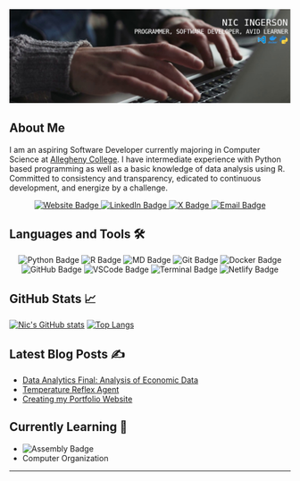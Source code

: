 <img src="imgs/linkedin_banner.jpg" width="1500">

## About Me

I am an aspiring Software Developer currently majoring in Computer Science at [Allegheny College](https://www.allegheny.edu/). I have intermediate experience with Python based programming as well as a basic knowledge of data analysis using R. Committed to consistency and transparency, edicated to continuous development, and energize by a challenge.

<div id="badges" align="center">
   <a href="https://nicholasingerson.netlify.app/">
      <img src="https://img.shields.io/badge/check_out_my_portfolio-navy?logo=netlify&logoColor=white&style=for-the-badge" alt="Website Badge">
   </a>
   <a href="https://www.linkedin.com/in/nicholasingerson/">
      <img src="https://img.shields.io/badge/visit_my_linkedin-blue?logo=linkedin&logoColor=white&style=for-the-badge" alt="LinkedIn Badge">
   </a>
   <a href="https://www.twitter.com/ningerson2002/">
      <img src="https://img.shields.io/badge/check_out_my_x_account-black?logo=x&logoColor=white&style=for-the-badge" alt="X Badge">
   </a>
   <a href="mailto:ingersonmeacham01@allegheny.edu">
      <img src="https://img.shields.io/badge/email_me-red?logo=gmail&logoColor=white&style=for-the-badge" alt="Email Badge">
   </a>
</div>

## Languages and Tools 🛠️

<div id="langs" align="center">
   <img src="https://img.shields.io/badge/python-yellow?logo=python&logoColor=white&style=for-the-badge" alt="Python Badge">
   <img src="https://img.shields.io/badge/r_(programming_language)-blue?logo=r&logoColor=white&style=for-the-badge" alt="R Badge">
   <img src="https://img.shields.io/badge/markdown-black?logo=markdown&logoColor=white&style=for-the-badge" alt="MD Badge">
   <img src="https://img.shields.io/badge/git-orange?logo=git&logoColor=white&style=for-the-badge" alt="Git Badge">
   <img src="https://img.shields.io/badge/docker-skyblue?logo=docker&logoColor=black&style=for-the-badge" alt="Docker Badge">
   <img src="https://img.shields.io/badge/github-black?logo=github&logoColor=white&style=for-the-badge" alt="GitHub Badge">
   <img src="https://img.shields.io/badge/vscode-blue?logo=visualstudio&logoColor=white&style=for-the-badge" alt="VSCode Badge">
   <img src="https://img.shields.io/badge/terminal_commands-black?logo=ubuntu&logoColor=white&style=for-the-badge" alt="Terminal Badge">
   <img src="https://img.shields.io/badge/netlify-aqua?logo=netlify&logoColor=black&style=for-the-badge" alt="Netlify Badge">
</div>

## GitHub Stats 📈

[![Nic's GitHub stats](https://github-readme-stats.vercel.app/api?username=ningerson2002&theme=transparent&hide_border=true)](https://github.com/ningerson2002/github-readme-stats)
[![Top Langs](https://github-readme-stats.vercel.app/api/top-langs/?username=ningerson2002&theme=transparent&hide_border=true)](https://github.com/ningerson2002/github-readme-stats)

## Latest Blog Posts :writing_hand:

- [Data Analytics Final: Analysis of Economic Data](https://nicholasingerson.netlify.app/projects/economics-data-analysis/)
- [Temperature Reflex Agent](https://nicholasingerson.netlify.app/projects/simple-refelex-agent/)
- [Creating my Portfolio Website
  ](https://nicholasingerson.netlify.app/blog/website-development/)

## Currently Learning :brain:

- <img src="https://img.shields.io/badge/arm_assembly-black?logo=raspberrypi&logoColor=white&style=for-the-badge" alt="Assembly Badge">
- Computer Organization

---

<div align="center">
   <img src="https://komarev.com/ghpvc/?username=ningerson2002&style=flat-square&color=blue" alt=""/>
</div>
